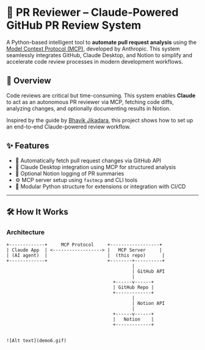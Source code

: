 # 🧠 PR Reviewer – Claude-Powered GitHub PR Review System

A Python-based intelligent tool to **automate pull request analysis** using the [Model Context Protocol (MCP)](https://modelcontextprotocol.io), developed by Anthropic. This system seamlessly integrates GitHub, Claude Desktop, and Notion to simplify and accelerate code review processes in modern development workflows.

## 🚀 Overview

Code reviews are critical but time-consuming. This system enables **Claude** to act as an autonomous PR reviewer via MCP, fetching code diffs, analyzing changes, and optionally documenting results in Notion.

Inspired by the guide by [Bhavik Jikadara](https://medium.com/@bhavikjikadara), this project shows how to set up an end-to-end Claude-powered review workflow.

## ✨ Features

- 🔁 Automatically fetch pull request changes via GitHub API
- 🧠 Claude Desktop integration using MCP for structured analysis
- 🧾 Optional Notion logging of PR summaries
- ⚙️ MCP server setup using `fastmcp` and CLI tools
- 🧪 Modular Python structure for extensions or integration with CI/CD

---

## 🛠️ How It Works

### Architecture

```text
+-------------+     MCP Protocol     +------------------+
| Claude App  | <------------------> |   MCP Server     |
| (AI agent)  |                      |  (this repo)      |
+-------------+                      +--------+----------+
                                              |
                                              | GitHub API
                                              |
                                       +------v------+
                                       | GitHub Repo |
                                       +-------------+
                                              |
                                              | Notion API
                                              |
                                       +------v------+
                                       |   Notion    |
                                       +-------------+


![Alt text](demo6.gif)

